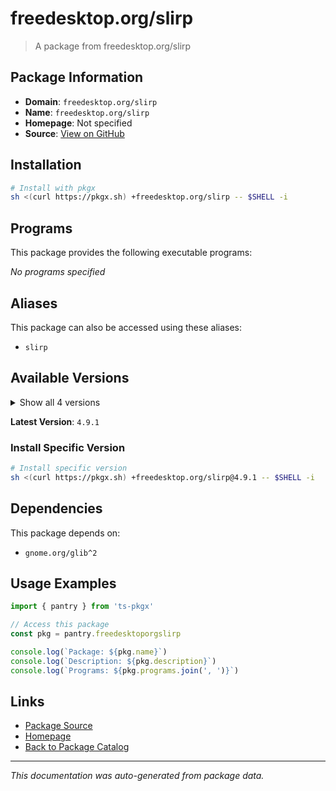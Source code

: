 # freedesktop.org/slirp

> A package from freedesktop.org/slirp

## Package Information

- **Domain**: `freedesktop.org/slirp`
- **Name**: `freedesktop.org/slirp`
- **Homepage**: Not specified
- **Source**: [View on GitHub](https://github.com/pkgxdev/pantry/tree/main/projects/freedesktop.org/slirp/package.yml)

## Installation

```bash
# Install with pkgx
sh <(curl https://pkgx.sh) +freedesktop.org/slirp -- $SHELL -i
```

## Programs

This package provides the following executable programs:

*No programs specified*

## Aliases

This package can also be accessed using these aliases:

- `slirp`

## Available Versions

<details>
<summary>Show all 4 versions</summary>

- `4.9.1`, `4.9.0`, `4.8.0`, `4.7.0`

</details>

**Latest Version**: `4.9.1`

### Install Specific Version

```bash
# Install specific version
sh <(curl https://pkgx.sh) +freedesktop.org/slirp@4.9.1 -- $SHELL -i
```

## Dependencies

This package depends on:

- `gnome.org/glib^2`

## Usage Examples

```typescript
import { pantry } from 'ts-pkgx'

// Access this package
const pkg = pantry.freedesktoporgslirp

console.log(`Package: ${pkg.name}`)
console.log(`Description: ${pkg.description}`)
console.log(`Programs: ${pkg.programs.join(', ')}`)
```

## Links

- [Package Source](https://github.com/pkgxdev/pantry/tree/main/projects/freedesktop.org/slirp/package.yml)
- [Homepage](#)
- [Back to Package Catalog](../package-catalog.md)

---

*This documentation was auto-generated from package data.*

